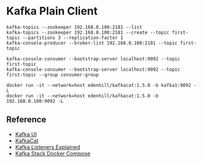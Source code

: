 # Kafka Plain Client

```shell script
kafka-topics --zookeeper 192.168.0.100:2181 --list
kafka-topics --zookeeper 192.168.0.100:2181 --create --topic first-topic --partitions 3 --replication-factor 1
kafka-console-producer --broker-list 192.168.0.100:2181 --topic first-topic

kafka-console-consumer --bootstrap-server localhost:9092 --topic first-topic
kafka-console-consumer --bootstrap-server localhost:9092 --topic first-topic --group consumer-group

docker run -it --network=host edenhill/kafkacat:1.5.0 -b kafka1:9092 -L
docker run -it --network=host edenhill/kafkacat:1.5.0 -b 192.168.0.100:9092 -L
```

## Reference
- [Kafka UI](http://localhost:9000)
- [KafkaCat](https://github.com/edenhill/kafkacat)
- [Kafka Listeners Explained](https://www.confluent.io/blog/kafka-listeners-explained)
- [Kafka Stack Docker Compose](https://github.com/simplesteph/kafka-stack-docker-compose)